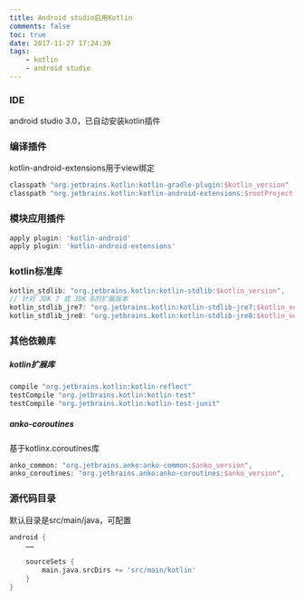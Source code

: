 ```yaml
---
title: Android studio启用Kotlin
comments: false
toc: true
date: 2017-11-27 17:24:39
tags:
	- kotlin
	- android studio
---
```


### IDE
android studio 3.0，已自动安装kotlin插件

### 编译插件
kotlin-android-extensions用于view绑定
``` gradle
classpath "org.jetbrains.kotlin:kotlin-gradle-plugin:$kotlin_version"
classpath "org.jetbrains.kotlin:kotlin-android-extensions:$rootProject.ext.kotlin_version"
```

### 模块应用插件
``` gradle
apply plugin: 'kotlin-android'
apply plugin: 'kotlin-android-extensions'
```

### kotlin标准库
``` gradle
kotlin_stdlib: "org.jetbrains.kotlin:kotlin-stdlib:$kotlin_version",
// 针对 JDK 7 或 JDK 8的扩展版本
kotlin_stdlib_jre7: "org.jetbrains.kotlin:kotlin-stdlib-jre7:$kotlin_version",
kotlin_stdlib_jre8: "org.jetbrains.kotlin:kotlin-stdlib-jre8:$kotlin_version",
```

### 其他依赖库
##### kotlin扩展库
``` gradle
compile "org.jetbrains.kotlin:kotlin-reflect"
testCompile "org.jetbrains.kotlin:kotlin-test"
testCompile "org.jetbrains.kotlin:kotlin-test-junit"
```

##### anko-coroutines
基于kotlinx.coroutines库
``` gradle
anko_common: "org.jetbrains.anko:anko-common:$anko_version",
anko_coroutines: "org.jetbrains.anko:anko-coroutines:$anko_version",
```

### 源代码目录
默认目录是src/main/java，可配置
``` gradle
android {
	……

	sourceSets {
		main.java.srcDirs += 'src/main/kotlin'
	}
}
```

